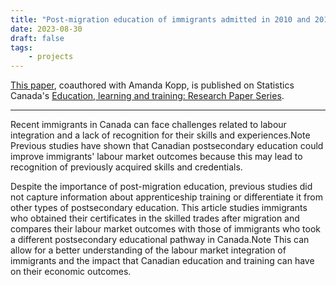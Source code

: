 ```yaml
---
title: "Post-migration education of immigrants admitted in 2010 and 2011: The impact of completing skilled trades training in Canada on economic outcomes"
date: 2023-08-30
draft: false
tags:
    - projects
---
```


[This paper](https://www150.statcan.gc.ca/n1/pub/81-595-m/81-595-m2022002-eng.htm), coauthored with Amanda Kopp, is published on Statistics Canada's [Education, learning and training: Research Paper Series](https://www150.statcan.gc.ca/n1/en/catalogue/81-595-M).

---

Recent immigrants in Canada can face challenges related to labour integration and a lack of recognition for their skills and experiences.Note  Previous studies have shown that Canadian postsecondary education could improve immigrants' labour market outcomes because this may lead to recognition of previously acquired skills and credentials.

Despite the importance of post-migration education, previous studies did not capture information about apprenticeship training or differentiate it from other types of postsecondary education. This article studies immigrants who obtained their certificates in the skilled trades after migration and compares their labour market outcomes with those of immigrants who took a different postsecondary educational pathway in Canada.Note  This can allow for a better understanding of the labour market integration of immigrants and the impact that Canadian education and training can have on their economic outcomes. 
